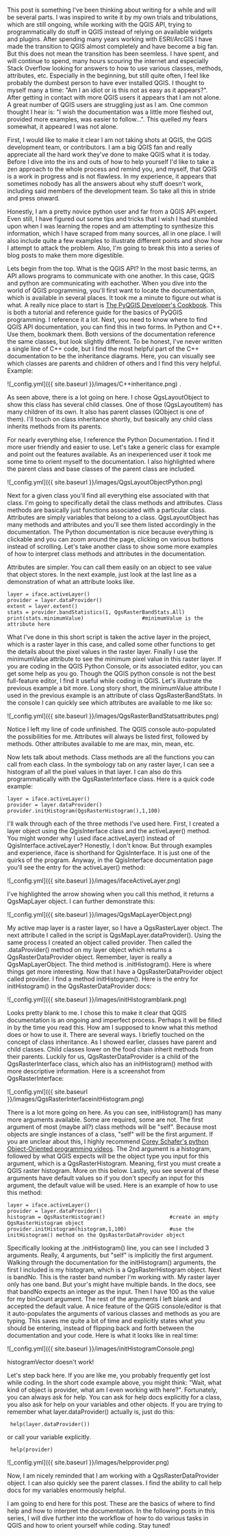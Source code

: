 
This post is something I've been thinking about writing for a while and will be several parts. I was inspired to write it
by my own trials and tribulations, which are still ongoing, while working with the QGIS API, trying to programmatically do
stuff in QGIS instead of relying on available widgets and plugins. After spending many years working with ESRI/ArcGIS I have
made the transition to QGIS almost completely and have become a big fan. But this does not mean the transition has been
seemless. I have spent, and will continue to spend, many hours scouring the internet and especially Stack Overflow looking
for answers to how to use various classes, methods, attributes, etc. Especially in the beginning, but still quite often, I
feel like probably the dumbest person to have ever installed QGIS. I thought to myself many a time: "Am I an idiot or is this
not as easy as it appears?". After getting in contact with more QGIS users it appears that I am not alone. A great number of
QGIS users are struggling just as I am. One common thought I hear is: "I wish the documentation was a little more fleshed out,
provided more examples, was easier to follow...". This quelled my fears somewhat, it appeared I was not alone.

First, I would like to make it clear I am not taking shots at QGIS, the QGIS development team, or contributors. I am a big
QGIS fan and really appreciate all the hard work they've done to make QGIS what it is today. Before I dive into the ins and 
outs of how to help yourself I'd like to take a zen approach to the whole process and remind you, and myself, that QGIS is
a work in progress and is not flawless. In my experience, it appears that sometimes nobody has all the answers about why stuff
doesn't work, including said members of the development team. So take all this in stride and press onward.

Honestly, I am a pretty novice python user and far from a QGIS API expert. Even still, I have figured out some tips and tricks 
that I wish I had stumbled upon when I was learning the ropes and am attempting to synthesize this information, which I have
scraped from many sources, all in one place. I will also include quite a few examples to illustrate different points and show
how I attempt to attack the problem. Also, I'm going to break this into a series of blog posts to make them more digestible.

Lets begin from the top. What is the QGIS API? In the most basic terms, an API allows programs to communicate with one another.
In this case, QGIS and python are communicating with eachother. When you dive into the world of QGIS programming, you'll first
want to locate the documentation, which is available in several places. It took me a minute to figure out what is what. A 
really nice place to start is [The PyQGIS Developer's Cookbook](https://docs.qgis.org/testing/en/docs/pyqgis_developer_cookbook/).
This is both a tutorial and reference guide for the basics of PyQGIS programming. I reference it a lot.
Next, you need to know where to find QGIS API documentation, you can find this in two forms. In Python and C++. Use them,
bookmark them. Both versions of the documentation reference the same classes, but look slightly different. To be honest, I've
never written a single line of C++ code, but I find the most helpful part of the C++ documentation to be the inheritance 
diagrams. Here, you can visually see which classes are parents and children of others and I find this very helpful. Example:

![_config.yml]({{ site.baseurl }}/images/C++inheritance.png) . 

As seen above, there is a lot going on here. I chose QgsLayoutObject to show this class has several child classes. One of those
(QgsLayoutItem) has many children of its own. It also has parent classes (QObject is one of them). I'll touch on class
inheritance shortly, but basically any child class inherits methods from its parents.

For nearly everything else, I reference the Python Documentation. I find it more user friendly and easier to use. Let's take
a generic class for example and point out the features available. As an inexperienced user it took me some time to orient
myself to the documentation. I also highlighted where the parent class and base classes of the parent class are included.

![_config.yml]({{ site.baseurl }}/images/QgsLayoutObjectPython.png)

Next for a given class you'll find all everything else associated with that class. I'm going to specifically detail the class
methods and attributes. Class methods are basically just functions associated with a particular class. Attributes are simply
variables that belong to a class. QgsLayoutObject has many methods and attributes and you'll see them listed accordingly in
the documentation. The Python documentation is nice because everything is clickable and you can zoom around the page, clicking
on various buttons instead of scrolling. Let's take another class to show some more examples of how to interpret class methods
and attributes in the documentation.

Attributes are simpler. You can call them easily on an object to see value that object stores. In the next example, just look
at the last line as a demonstration of what an attribute looks like.

    layer = iface.activeLayer()
    provider = layer.dataProvider()
    extent = layer.extent()
    stats = provider.bandStatistics(1, QgsRasterBandStats.All)
    print(stats.minimumValue)                   #minimumValue is the attribute here
    
What I've done in this short script is taken the active layer in the project, which is a raster layer in this case, and called
some other functions to get the details about the pixel values in the raster layer. Finally I use the minimumValue attribute to
see the minimum pixel value in this raster layer. If you are coding in the QGIS Python Console, or its associated editor, you
can get some help as you go. Though the QGIS python console is not the best full-feature editor, I find it useful while coding
in QGIS. Let's illustrate the previous example a bit more. Long story short, the minimumValue attribute I used in the previous
example is an attribute of class QgsRasterBandStats. In the console I can quickly see which attributes are available to me like
so: 

![_config.yml]({{ site.baseurl }}/images/QgsRasterBandStatsattributes.png)

Notice I left my line of code unfinished. The QGIS console auto-populated the possibilities for me. Attributes will always be
listed first, followed by methods. Other attributes available to me are max, min, mean, etc. 

Now lets talk about methods. Class methods are all the functions you can call from each class. In the symbology tab on any
raster layer, I can see a histogram of all the pixel values in that layer. I can also do this programmatically with the
QgsRasterInterface class. Here is a quick code example:

    layer = iface.activeLayer()
    provider = layer.dataProvider()
    provider.initHistogram(QgsRasterHistogram(),1,100)
    
I'll walk through each of the three methods I've used here. First, I created a layer object using the QgisInterface class and
the activeLayer() method. You might wonder why I used iface.activeLayer() instead of QgisInterface.activeLayer? Honestly, I don't
know. But through examples and experience, iface is shorthand for QgisInterface. It is just one of the quirks of the
program. Anyway, in the QgisInterface documentation page you'll see the entry for the activeLayer() method:

![_config.yml]({{ site.baseurl }}/images/ifaceActiveLayer.png)

I've highlighted the arrow showing when you call this method, it returns a QgsMapLayer object. I can further demonstrate this:

![_config.yml]({{ site.baseurl }}/images/QgsMapLayerObject.png)

My active map layer is a raster layer, so I have a QgsRasterLayer object. The next attribute I called in the script is 
QgsMapLayer.dataProvider(). Using the same process I created an object called provider. Then called the .dataProvider() method
on my layer object which returns a QgsRasterDataProvider object. Remember, layer is really a QgsMapLayerObject. 
The third method is .initHistogram(). Here is where things get more interesting. Now that I have a QgsRasterDataProvider object
called provider. I find a method initHistogram(). Here is the entry for initHistogram() in the QgsRasterDataProvider docs:

![_config.yml]({{ site.baseurl }}/images/initHistogramblank.png)

Looks pretty blank to me. I chose this to make it clear that QGIS documentation is an ongoing and imperfect process. Perhaps it
will be filled in by the time you read this. How am I supposed to know what this method does or how to use it. There are several
ways. I briefly touched on the concept of class inheritance. As I showed earlier, classes have parent and child classes. Child
classes lower on the food chain inherit methods from their parents. Luckily for us, QgsRasterDataProvider is a child of the 
QgsRasterInterface class, which also has an initHistogram() method with more descriptive information. Here is a screenshot from
QgsRasterInterface:

![_config.yml]({{ site.baseurl }}/images/QgsRasterInterfaceinitHistogram.png)

There is a lot more going on here. As you can see, initHistogram() has many more arguments available. Some are required, some
are not. The first argument of most (maybe all?) class methods will be "self". Because most objects are single instances of
a class, "self" will be the first argument. If you are unclear about this, I highly recommend [Corey Schafer's python
Object-Oriented programming videos](https://www.youtube.com/watch?v=ZDa-Z5JzLYM&vl=en). The 2nd argument is a histogram, followed
by what QGIS expects will be the object type you input for this argument, which is a QgsRasterHistogram. Meaning, first you 
must create a QGIS raster histogram. More on this below. Lastly, you see several of these arguments have default values so if
you don't specify an input for this argument, the default value will be used. Here is an example of how to use this method:

    layer = iface.activeLayer()
    provider = layer.dataProvider()
    histogram = QgsRasterHistogram()                     #create an empty QgsRasterHistogram object
    provider.initHistogram(histogram,1,100)              #use the initHistogram() method on the QgsRasterDataProvider object
    
 Specifically looking at the .initHistogram() line, you can see I included 3 arguments. Really, 4 arguments, but "self" is 
 implicitly the first argument. Walking through the documentation for the initHistogram() arguments, the first I included is
 my histogram, which is a QgsRasterHistogram object. Next is bandNo. This is the raster band number I'm working with. My raster
 layer only has one band. But your's might have multiple bands. In the docs, see that bandNo expects an integer as the input.
 Then I have 100 as the value for my binCount argument. The rest of the arguments I left blank and accepted the default value.
 A nice feature of the QGIS console/editor is that it auto-populates the arguments of various classes and methods as you are typing.
 This saves me quite a bit of time and explicitly states what you should be entering, instead of flipping back and forth between
 the documentation and your code. Here is what it looks like in real time:
 
 ![_config.yml]({{ site.baseurl }}/images/initHistogramConsole.png)
 
 
 histogramVector doesn't work!
 
 Let's step back here. If you are like me, you probably frequently get lost while coding. In the short code example above, you
 might think: "Wait, what kind of object is provider, what am I even working with here?". Fortunately, you can always ask for
 help. You can ask for help docs explicitly for a class, you also ask for help on your variables and other objects. If you are
 trying to remember what layer.dataProvider() actually is, just do this:
 
     help(layer.dataProvider())
 
 or call your variable explicitly.
 
     help(provider)

![_config.yml]({{ site.baseurl }}/images/helpprovider.png)

Now, I am nicely reminded that I am working with a QgsRasterDataProvider object. I can also quickly see the parent classes.
I find the ability to call help docs for my variables enormously helpful.

I am going to end here for this post. These are the basics of where to find help and how to interpret the documentation. In
the following posts in this series, I will dive further into the workflow of how to do various tasks in QGIS and how to orient
yourself while coding. Stay tuned!


